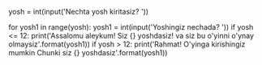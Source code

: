 yosh = int(input('Nechta yosh kiritasiz? '))

for yosh1 in range(yosh):
    yosh1 = int(input('Yoshingiz nechada? '))
    if yosh <= 12:
        print('Assalomu aleykum! Siz {} yoshdasiz! va siz bu o\'yinni o\'ynay olmaysiz'.format(yosh1))
    if yosh > 12:
        print('Rahmat! O\'yinga kirishingiz mumkin Chunki siz {} yoshdasiz'.format(yosh1))
